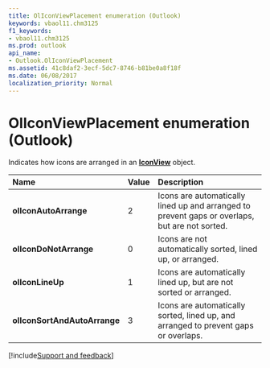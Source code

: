 ```yaml
---
title: OlIconViewPlacement enumeration (Outlook)
keywords: vbaol11.chm3125
f1_keywords:
- vbaol11.chm3125
ms.prod: outlook
api_name:
- Outlook.OlIconViewPlacement
ms.assetid: 41c8daf2-3ecf-5dc7-8746-b81be0a8f18f
ms.date: 06/08/2017
localization_priority: Normal
---
```



# OlIconViewPlacement enumeration (Outlook)

Indicates how icons are arranged in an  **[IconView](Outlook.IconView.md)** object.



|Name|Value|Description|
|:-----|:-----|:-----|
| **olIconAutoArrange**|2|Icons are automatically lined up and arranged to prevent gaps or overlaps, but are not sorted.|
| **olIconDoNotArrange**|0|Icons are not automatically sorted, lined up, or arranged.|
| **olIconLineUp**|1|Icons are automatically lined up, but are not sorted or arranged.|
| **olIconSortAndAutoArrange**|3|Icons are automatically sorted, lined up, and arranged to prevent gaps or overlaps.|

[!include[Support and feedback](~/includes/feedback-boilerplate.md)]